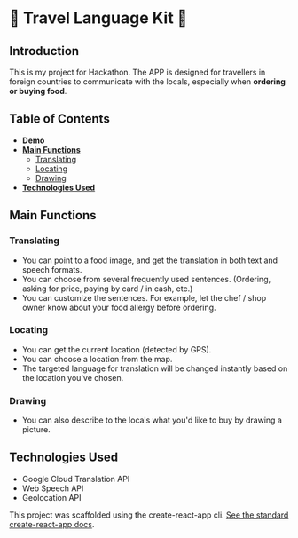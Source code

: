 # :steam_locomotive: Travel Language Kit :ramen: 

## Introduction

This is my project for Hackathon. 
The APP is designed for travellers in foreign countries to communicate with the locals, especially when **ordering or buying food**. 

## Table of Contents

- **Demo**
- **[Main Functions](#main-functions)**
  - [Translating](#translating)
  - [Locating](#locating)
  - [Drawing](#drawing)
- **[Technologies Used](#technologies-used)**

## Main Functions

### Translating

- You can point to a food image, and get the translation in both text and speech formats.
- You can choose from several frequently used sentences. (Ordering, asking for price, paying by card / in cash, etc.)
- You can customize the sentences. For example, let the chef / shop owner know about your food allergy before ordering. 

### Locating

- You can get the current location (detected by GPS).
- You can choose a location from the map.
- The targeted language for translation will be changed instantly based on the location you've chosen.

### Drawing

- You can also describe to the locals what you'd like to buy by drawing a picture.

## Technologies Used

- Google Cloud Translation API
- Web Speech API
- Geolocation API

This project was scaffolded using the create-react-app cli. [See the standard create-react-app docs](./create-react-app-docs.md).
